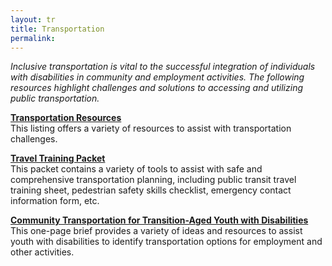 ```yaml
---
layout: tr
title: Transportation
permalink: 
---
```

_Inclusive transportation is vital to the successful integration of individuals with disabilities in community and employment activities. The following resources highlight  challenges and solutions to accessing and utilizing public transportation._

[**Transportation Resources**](/files/National-Transportation-Resources-2019.docx)  
This listing offers a variety of resources to assist with transportation challenges.

[**Travel Training Packet**](<http://employmentfirstma.org/files/Travel Training Forms.doc>)  
This packet contains a variety of tools to assist with safe and comprehensive transportation planning, including public transit travel training sheet, pedestrian safety skills checklist, emergency contact information form, etc.


<p><b><a href="/files/community_transportation_F.pdf">Community Transportation for Transition-Aged Youth with Disabilities</a></b>
<br>This one-page brief provides a variety of ideas and resources to assist youth with disabilities to identify transportation options for employment and other activities.</p>

